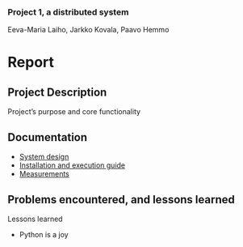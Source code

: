### Project 1, a distributed system
Eeva-Maria Laiho, Jarkko Kovala, Paavo Hemmo

# Report

## Project Description

Project’s purpose and core functionality

## Documentation

* [System design](./documentation/specification.md)
* [Installation and execution guide](./documentation/installation.md)
* [Measurements](./documentation/measurements.md)


## Problems encountered, and lessons learned

Lessons learned

* Python is a joy

